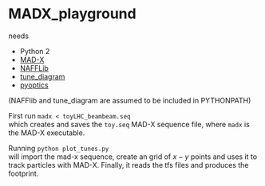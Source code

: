# MADX_playground

needs
* Python 2
* [MAD-X](http://mad.web.cern.ch/mad/)
* [NAFFLib](https://github.com/kparasch/NAFFlib)
* [tune_diagram](https://github.com/PyCOMPLETE/tune_diagram)
* [pyoptics](https://github.com/rdemaria/pyoptics)

(NAFFlib and tune_diagram are assumed to be included in PYTHONPATH)

First run 
```madx < toyLHC_beambeam.seq```  
which creates and saves the ```toy.seq``` MAD-X sequence file,
where ```madx``` is the MAD-X executable.

Running
```python plot_tunes.py```  
will import the mad-x sequence, create an grid of $x-y$ points and uses it to track particles with MAD-X.
Finally, it reads the tfs files and produces the footprint.
